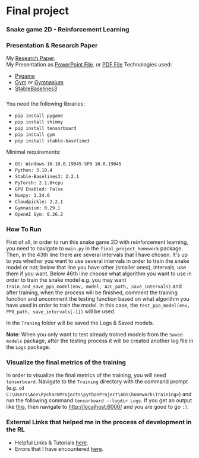 # Final project 

### Snake game 2D - Reinforcement Learning 

### Presentation & Research Paper
My [Research Paper](https://github.com/AceGjorgjievski/PythonProjects/blob/master/pythonProject/ABS/final_project_homework/documents/SnakeGameRLResearch.pdf).
</br>
My Presentation as [PowerPoint File](https://github.com/AceGjorgjievski/PythonProjects/blob/master/pythonProject/ABS/final_project_homework/documents/Snake%20game%202d%20–%20reinforcement%20learning.pptx).
or [PDF File]()
Technologies used: 
- [Pygame](https://www.pygame.org/docs/)
- [Gym](https://www.gymlibrary.dev/index.html) or [Gymnasium](https://gymnasium.farama.org/index.html)
- [StableBaselines3](https://stable-baselines3.readthedocs.io/en/master/index.html)
#####
You need the following libraries:
- ``pip install pygame``
- ``pip install shimmy``
- ``pip install tensorboard``
- ``pip install gym``
- ``pip install stable-baseline3``

Minimal requirements:
- ``OS: Windows-10-10.0.19045-SP0 10.0.19045``
- ``Python: 3.10.4``
- ``Stable-Baselines3: 2.2.1``
- ``PyTorch: 2.1.0+cpu``
- ``GPU Enabled: False``
- ``Numpy: 1.24.0``
- ``Cloudpickle: 2.2.1``
- ``Gymnasium: 0.29.1``
- ``OpenAI Gym: 0.26.2``

### How To Run
First of all, in order to run this snake game 2D with
reinforcement learning, you need to navigate to ``main.py`` 
in the ``final_project_homework`` package. Then, 
in the 43th line there are several intervals that I have chosen. It's
up to you whether you want to use several intervals in order to
train the snake model or not; below that line you have other (smaller ones),
intervals, use them if you want.
Below 46th line choose what algorithm you want to use
in order to train the snake model e.g. you may want
``train_and_save_ppo_model(env, model, A2C_path, save_intervals)``
and after training, when the process will be finished, comment the 
training function and uncomment the testing function based
on what algorithm you have used in order to train the model.
In this case, the ``test_ppo_model(env, PPO_path, save_intervals[-1])``
will be used.

In the ``Traning`` folder will be saved the Logs & Saved models.

**Note**: When you only want to test already trained models from
the ``Saved models`` package, after the testing process it will be
created another log file in the ``Logs`` package.

### Visualize the final metrics of the training

In order to visualize the final metrics of the training, you will need
``tensorboard``. Navigate to the `Training` directory with the command prompt
(e.g. `cd C:\Users\Ace\PycharmProjects\pythonProject\ABS\homework\Training>`)
and run the following command `tensorboard --logdir Logs`. 
If you get an output like [this](https://prnt.sc/KN1CZPfhomWe), then navigate to
[http://localhost:6006/](http://localhost:6006/) and you are good to go `:)`.

### External Links that helped me in the process of development in the RL

- Helpful Links & Tutorials [here](https://github.com/AceGjorgjievski/PythonProjects/blob/master/pythonProject/ABS/final_project_homework/help_links).
- Errors that I have encountered [here](https://github.com/AceGjorgjievski/PythonProjects/blob/master/pythonProject/ABS/final_project_homework/handled_erros.txt).

